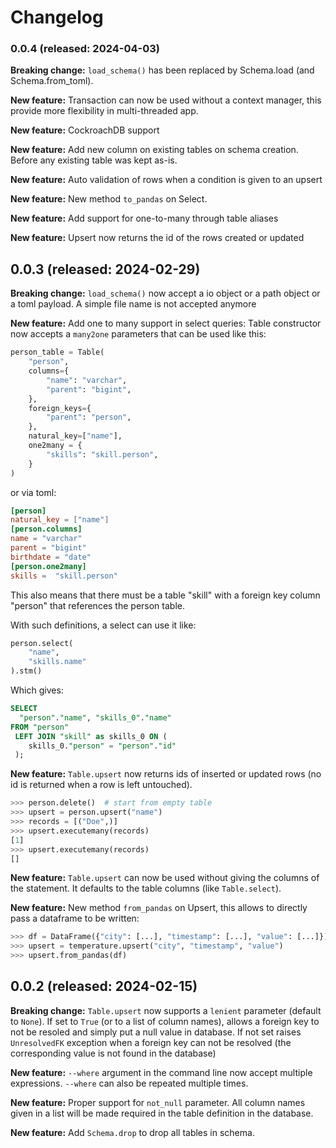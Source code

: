 
# Changelog

### 0.0.4 (released: 2024-04-03)

**Breaking change:** `load_schema()` has been replaced by Schema.load
(and Schema.from_toml).

**New feature:** Transaction can now be used without a context
manager, this provide more flexibility in multi-threaded app.

**New feature:** CockroachDB support

**New feature:** Add new column on existing tables on schema
creation. Before any existing table was kept as-is.

**New feature:** Auto validation of rows when a condition is given to
an upsert

**New feature:** New method `to_pandas` on Select.

**New feature:** Add support for one-to-many through table aliases

**New feature:** Upsert now returns the id of the rows created or
updated



## 0.0.3 (released: 2024-02-29)

**Breaking change:** `load_schema()` now accept a io object or a path object or a toml
payload. A simple file name is not accepted anymore

**New feature:** Add one to many support in select queries: Table constructor now
accepts a `many2one` parameters that can be used like this:

``` python
person_table = Table(
    "person",
    columns={
        "name": "varchar",
        "parent": "bigint",
    },
    foreign_keys={
        "parent": "person",
    },
    natural_key=["name"],
    one2many = {
        "skills": "skill.person",
    }
)
```

or via toml:

``` toml
[person]
natural_key = ["name"]
[person.columns]
name = "varchar"
parent = "bigint"
birthdate = "date"
[person.one2many]
skills =  "skill.person"
```

This also means that there must be a table "skill" with a foreign key
column "person" that references the person table.

With such definitions, a select can use it like:

``` python
person.select(
    "name",
    "skills.name"
).stm()
```

Which gives:

``` sql
SELECT
  "person"."name", "skills_0"."name"
FROM "person"
 LEFT JOIN "skill" as skills_0 ON (
    skills_0."person" = "person"."id"
 );
```

**New feature:** `Table.upsert` now returns ids of inserted or updated
rows (no id is returned when a row is left untouched).

``` python
>>> person.delete()  # start from empty table
>>> upsert = person.upsert("name")
>>> records = [("Doe",)]
>>> upsert.executemany(records)
[1]
>>> upsert.executemany(records)
[]
```

**New feature:** `Table.upsert` can now be used without giving the
columns of the statement. It defaults to the table columns (like
`Table.select`).

**New feature:** New method `from_pandas` on Upsert, this allows to
directly pass a dataframe to be written:

``` python
>>> df = DataFrame({"city": [...], "timestamp": [...], "value": [...]})
>>> upsert = temperature.upsert("city", "timestamp", "value")
>>> upsert.from_pandas(df)
```


## 0.0.2 (released: 2024-02-15)

**Breaking change:** `Table.upsert` now supports a `lenient` parameter
(default to `None`). If set to `True` (or to a list of column names),
allows a foreign key to not be resoled and simply put a null value in
database. If not set raises `UnresolvedFK` exception when a foreign
key can not be resolved (the corresponding value is not found in the
database)

**New feature:** `--where` argument in the command line now accept
multiple expressions. `--where` can also be repeated multiple times.

**New feature:** Proper support for `not_null` parameter. All column
names given in a list will be made required in the table definition in
the database.

**New feature:** Add `Schema.drop` to drop all tables in schema.
